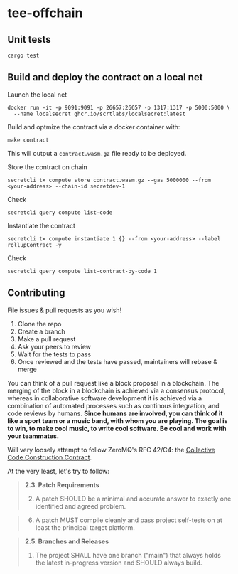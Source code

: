 # tee-offchain

## Unit tests
```
cargo test
```

## Build and deploy the contract on a local net
Launch the local net
```
docker run -it -p 9091:9091 -p 26657:26657 -p 1317:1317 -p 5000:5000 \
  --name localsecret ghcr.io/scrtlabs/localsecret:latest
```

Build and optmize the contract via a docker container with:
```
make contract
```
This will output a `contract.wasm.gz` file ready to be deployed.

Store the contract on chain
```
secretcli tx compute store contract.wasm.gz --gas 5000000 --from <your-address> --chain-id secretdev-1
```

Check
```
secretcli query compute list-code
```

Instantiate the contract
```
secretcli tx compute instantiate 1 {} --from <your-address> --label rollupContract -y
```

Check
```
secretcli query compute list-contract-by-code 1
```


## Contributing
File issues & pull requests as you wish!

1. Clone the repo
2. Create a branch
4. Make a pull request
5. Ask your peers to review
6. Wait for the tests to pass
7. Once reviewed and the tests have passed, maintainers will rebase & merge

You can think of a pull request like a block proposal in a blockchain.
The merging of the block in a blockchain is achieved via a consensus protocol,
whereas in collaborative software development it is achieved via a combination
of automated processes such as continous integration, and code reviews by humans.
**Since humans are involved, you can think of it like a sport team or a music band,
with whom you are playing. The goal is to win, to make cool music, to write cool software.
Be cool and work with your teammates.**

Will very loosely attempt to follow ZeroMQ's RFC 42/C4:
the [Collective Code Construction Contract][c4].

At the very least, let's try to follow:

> **2.3. Patch Requirements**
>
> 2. A patch SHOULD be a minimal and accurate answer to exactly one identified and
     agreed problem.

> 6. A patch MUST compile cleanly and pass project self-tests on at least the
     principal target platform.

> **2.5. Branches and Releases**
>
> 1. The project SHALL have one branch ("main") that always holds the latest
     in-progress version and SHOULD always build.

[c4]: https://rfc.zeromq.org/spec/42/
